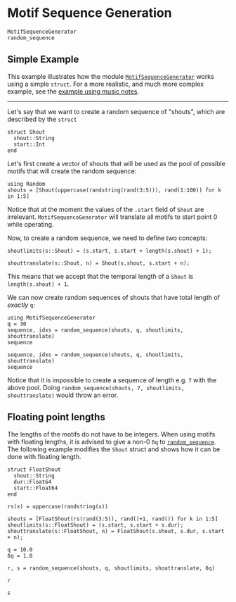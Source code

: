 # Motif Sequence Generation

```@docs
MotifSequenceGenerator
random_sequence
```

## Simple Example

This example illustrates how the module [`MotifSequenceGenerator`](@ref) works using
a simple `struct`. For a more realistic, and much more complex example, see the
[example using music notes](musicexample.md).

---

Let's say that we want to create a random sequence of "shouts", which
are described by the `struct`
```@example shout
struct Shout
  shout::String
  start::Int
end
```

Let's first create a vector of shouts that will be used as the pool of
possible motifs that will create the random sequence:
```@example shout
using Random
shouts = [Shout(uppercase(randstring(rand(3:5))), rand(1:100)) for k in 1:5]
```
Notice that at the moment the values of the `.start` field of `Shout` are irrelevant. `MotifSequenceGenerator` will translate all motifs to start point 0 while operating.

Now, to create a random sequence, we need to define two concepts:
```@example shout
shoutlimits(s::Shout) = (s.start, s.start + length(s.shout) + 1);

shouttranslate(s::Shout, n) = Shout(s.shout, s.start + n);
```
This means that we accept that the temporal length of a `Shout` is `length(s.shout) + 1`.

We can now create random sequences of shouts that have total length of
*exactly* `q`:
```@example shout
using MotifSequenceGenerator
q = 30
sequence, idxs = random_sequence(shouts, q, shoutlimits, shouttranslate)
sequence
```
```@example shout
sequence, idxs = random_sequence(shouts, q, shoutlimits, shouttranslate)
sequence
```
Notice that it is impossible to create a sequence of length e.g. `7` with the above pool. Doing `random_sequence(shouts, 7, shoutlimits, shouttranslate)` would throw an error.

## Floating point lengths
The lengths of the motifs do not have to be integers. When using motifs with floating lengths, it is advised to give a non-0 `δq` to [`random_sequence`](@ref). The following example modifies the `Shout` struct and shows how it can be done with floating length.

```@example shout
struct FloatShout
  shout::String
  dur::Float64
  start::Float64
end

rs(x) = uppercase(randstring(x))

shouts = [FloatShout(rs(rand(3:5)), rand()+1, rand()) for k in 1:5]
shoutlimits(s::FloatShout) = (s.start, s.start + s.dur);
shouttranslate(s::FloatShout, n) = FloatShout(s.shout, s.dur, s.start + n);

q = 10.0
δq = 1.0

r, s = random_sequence(shouts, q, shoutlimits, shouttranslate, δq)

r
```
```@example shout
s
```
